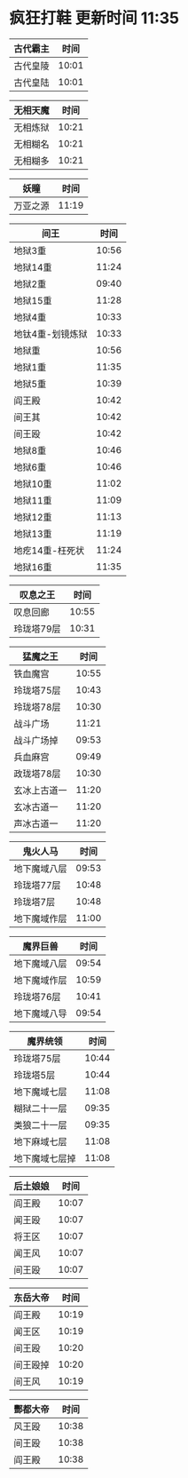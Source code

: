 # 疯狂打鞋 更新时间 11:35

| 古代霸主   | 时间    |
|--------|-------|
| 古代皇陵 | 10:01 |
| 古代皇陆 | 10:01 |

| 无相天魔   | 时间    |
|--------|-------|
| 无相炼狱 | 10:21 |
| 无相糊名 | 10:21 |
| 无相糊多 | 10:21 |

| 妖瞳   | 时间    |
|--------|-------|
| 万亚之源 | 11:19 |

| 间王   | 时间    |
|--------|-------|
| 地狱3重 | 10:56 |
| 地狱14重 | 11:24 |
| 地狱2重 | 09:40 |
| 地狱15重 | 11:28 |
| 地狱4重 | 10:33 |
| 地钛4重-划镜炼狱 | 10:33 |
| 地狱重 | 10:56 |
| 地狱1重 | 11:35 |
| 地狱5重 | 10:39 |
| 阎王殿 | 10:42 |
| 间王其 | 10:42 |
| 间王殴 | 10:42 |
| 地狱8重 | 10:46 |
| 地狱6重 | 10:46 |
| 地狱10重 | 11:02 |
| 地狱11重 | 11:09 |
| 地狱12重 | 11:13 |
| 地狱13重 | 11:19 |
| 地疙14重-枉死状 | 11:24 |
| 地狱16重 | 11:35 |

| 叹息之王   | 时间    |
|--------|-------|
| 叹息回廊 | 10:55 |
| 玲珑塔79层 | 10:31 |

| 猛魔之王   | 时间    |
|--------|-------|
| 铁血魔宫 | 10:55 |
| 玲珑塔75层 | 10:43 |
| 玲珑塔78层 | 10:30 |
| 战斗广场 | 11:21 |
| 战斗广场掉 | 09:53 |
| 兵血麻宫 | 09:49 |
| 政珑塔78层 | 10:30 |
| 玄冰上古道一 | 11:20 |
| 玄冰古道一 | 11:20 |
| 声冰古道一 | 11:20 |

| 鬼火人马   | 时间    |
|--------|-------|
| 地下魔域八层 | 09:53 |
| 玲珑塔77层 | 10:48 |
| 玲珑塔7层 | 10:48 |
| 地下魔域作层 | 11:00 |

| 魔界巨兽   | 时间    |
|--------|-------|
| 地下魔域八层 | 09:54 |
| 地下魔域作层 | 10:59 |
| 玲珑塔76层 | 10:41 |
| 地下魔域八导 | 09:54 |

| 魔界统领   | 时间    |
|--------|-------|
| 玲珑塔75层 | 10:44 |
| 玲珑塔5层 | 10:44 |
| 地下魔域七层 | 11:08 |
| 糊狱二十一层 | 09:35 |
| 类狼二十一层 | 09:35 |
| 地下麻域七层 | 11:08 |
| 地下魔域七层掉 | 11:08 |

| 后土娘娘   | 时间    |
|--------|-------|
| 阎王殿 | 10:07 |
| 闻王殴 | 10:07 |
| 将王区 | 10:07 |
| 闻王风 | 10:07 |
| 间王殴 | 10:07 |

| 东岳大帝   | 时间    |
|--------|-------|
| 阎王殿 | 10:19 |
| 闻王区 | 10:19 |
| 间王殴 | 10:20 |
| 间王殴掉 | 10:20 |
| 间王风 | 10:19 |

| 酆都大帝   | 时间    |
|--------|-------|
| 风王殴 | 10:38 |
| 间王殴 | 10:38 |
| 阎王殿 | 10:38 |